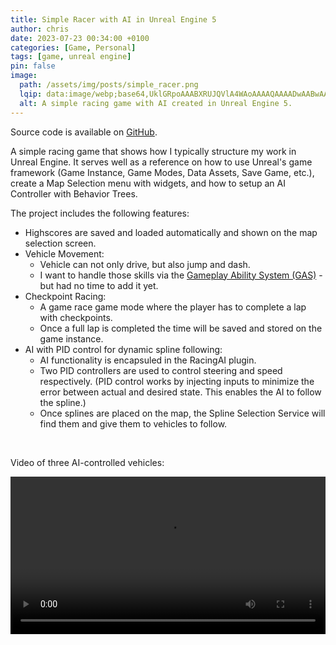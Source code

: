 ```yaml
---
title: Simple Racer with AI in Unreal Engine 5
author: chris
date: 2023-07-23 00:34:00 +0100
categories: [Game, Personal]
tags: [game, unreal engine]
pin: false
image:
  path: /assets/img/posts/simple_racer.png
  lqip: data:image/webp;base64,UklGRpoAAABXRUJQVlA4WAoAAAAQAAAADwAABwAAQUxQSDIAAAARL0AmbZurmr57yyIiqE8oiG0bejIYEQTgqiDA9vqnsUSI6H+oAERp2HZ65qP/VIAWAFZQOCBCAAAA8AEAnQEqEAAIAAVAfCWkAALp8sF8rgRgAP7o9FDvMCkMde9PK7euH5M1m6VWoDXf2FkP3BqV0ZYbO6NA/VFIAAAA
  alt: A simple racing game with AI created in Unreal Engine 5.
---
```


Source code is available on [GitHub](https://github.com/ChrisVifzack/unreal-simple-racer/).

A simple racing game that shows how I typically structure my work in Unreal Engine. It serves well as a reference on how to use Unreal's game framework (Game Instance, Game Modes, Data Assets, Save Game, etc.), create a Map Selection menu with widgets, and how to setup an AI Controller with Behavior Trees.

The project includes the following features:
- Highscores are saved and loaded automatically and shown on the map selection screen.
- Vehicle Movement:
  - Vehicle can not only drive, but also jump and dash.
  - I want to handle those skills via the [Gameplay Ability System (GAS)](https://docs.unrealengine.com/latest/en-US/gameplay-ability-system-for-unreal-engine/) - but had no time to add it yet.
- Checkpoint Racing:
  - A game race game mode where the player has to complete a lap with checkpoints.
  - Once a full lap is completed the time will be saved and stored on the game instance.
- AI with PID control for dynamic spline following:
  - AI functionality is encapsuled in the RacingAI plugin.
  - Two PID controllers are used to control steering and speed respectively. (PID control works by injecting inputs to minimize the error between actual and desired state. This enables the AI to follow the spline.)
  - Once splines are placed on the map, the Spline Selection Service will find them and give them to vehicles to follow.


<br>

Video of three AI-controlled vehicles:

<video src="https://github.com/ChrisVifzack/unreal-simple-racer/assets/12095036/b96a069a-0654-4027-af20-88d97ad3b66c" type="video/mp4" width="100%" controls >
</video>

